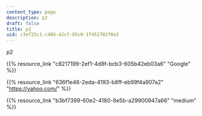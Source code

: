 ```yaml
---
content_type: page
description: p2
draft: false
title: p2
uid: c3ef25c1-c486-42cf-85c0-1f451702f0a3
---
```

p2

{{% resource_link "c8217199-2ef1-4d8f-bcb3-605b42eb03a6" "Google" %}}

{{% resource_link "636f1e46-2eda-4193-b8ff-eb99f4a907a2" "https://yahoo.com/" %}}

{{% resource_link "b3bf7399-60e2-4180-8e5b-a29900947a66" "medium" %}}